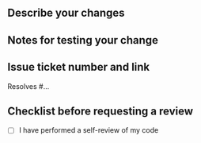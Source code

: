 ## Describe your changes

## Notes for testing your change

## Issue ticket number and link
Resolves #...

## Checklist before requesting a review
- [ ] I have performed a self-review of my code
